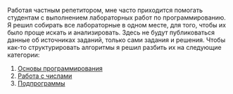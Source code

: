Работая частным репетитором, мне часто приходится помогать студентам с выполнением лабораторных работ по программированию. Я решил собирать все лабораторные в одном месте, для того, чтобы их было проще искать и анализировать.
Здесь не будут публиковаться данные об источниках заданий, только сами задания и решения.
Чтобы как-то структурировать алгоритмы я решил разбить их на следующие категории:
1. [Основы программирования](https://github.com/brechka-dm/lablibrary/blob/master/basics.md)
2. [Работа с числами](https://github.com/brechka-dm/lablibrary/blob/master/numbers.md)
3. [Подпрограммы](https://github.com/brechka-dm/lablibrary/blob/master/functions.md)
